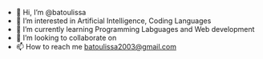 - 👋 Hi, I’m @batoulissa
- 👀 I’m interested in Artificial Intelligence, Coding Languages
- 🌱 I’m currently learning Programming Labguages and Web development
- 💞️ I’m looking to collaborate on 
- 📫 How to reach me batoulissa2003@gmail.com
<!---
batoulissa/batoulissa is a ✨ special ✨ repository because its `README.md` (this file) appears on your GitHub profile.
You can click the Preview link to take a look at your changes.
--->
